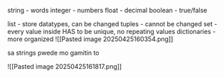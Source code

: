 string - words
integer - numbers
float - decimal
boolean - true/false

list - store datatypes, can be changed
tuples - cannot be changed
set - every value inside HAS to be unique, no repeating values
dictionaries - more organized
![[Pasted image 20250425160354.png]]


sa strings pwede mo gamitin to

![[Pasted image 20250425161817.png]]